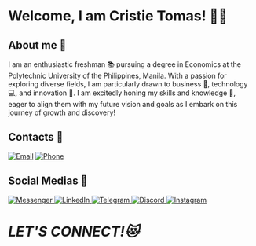 # Welcome, I am Cristie Tomas! 🥳✨
## About me 🧐
I am an enthusiastic freshman 📚 pursuing a degree in Economics at the Polytechnic University of the Philippines, Manila. With a passion for exploring diverse fields, I am particularly drawn to business 💼, technology 💻, and innovation 🚀. I am excitedly honing my skills and knowledge 🌟, eager to align them with my future vision and goals as I embark on this journey of growth and discovery!
## Contacts 💌
<div style="display: inline-block;">
  <a href="mailto:ccristietomas@gmail.com" target="_blank" style="display: inline-block;">
    <img src="https://img.shields.io/badge/ccristietomas@gmail.com-FF5EBA?style=for-the-badge&logo=gmail&logoColor=white" alt="Email">
  </a> 
  <a href="tel:+639706576240" target="_blank" style="display: inline-block;">
    <img src="https://img.shields.io/badge/+639706576240-FF5EBA?style=for-the-badge&logo=phone&logoColor=white" alt="Phone">
  </a>
</div>


## Social Medias 🎀
<a href="https://m.me/qreestea" target="_blank">
  <img src="https://img.shields.io/badge/Messenger-FF5EBA?style=for-the-badge&logo=facebook-messenger&logoColor=white" alt="Messenger">
</a>
<a href="https://www.linkedin.com/in/cristie-tomas-65920a320" target="_blank">
  <img src="https://img.shields.io/badge/LinkedIn-FF5EBA?style=for-the-badge&logo=linkedin&logoColor=white" alt="LinkedIn">
</a>
  <a href="https://t.me/qreestea" target="_blank">
  <img src="https://img.shields.io/badge/Telegram-FF5EBA?style=for-the-badge&logo=telegram&logoColor=white" alt="Telegram">
</a>
  <a href="https://discord.com/users/gosuie0391" target="_blank">
  <img src="https://img.shields.io/badge/Discord-FF5EBA?style=for-the-badge&logo=discord&logoColor=white" alt="Discord">
</a>
<a href="https://www.instagram.com/crxtie_ target="_blank">
  <img src="https://img.shields.io/badge/Instagram-FF5EBA?style=for-the-badge&logo=instagram&logoColor=white" alt="Instagram">
</a>

# _**LET'S CONNECT!😻**_
<!---
cristietomas/cristietomas is a ✨ special ✨ repository because its `README.md` (this file) appears on your GitHub profile.
You can click the Preview link to take a look at your changes.
--->
